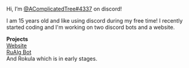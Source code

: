 Hi, I’m [@AComplicatedTree#4337](795977947558182954) on discord!

I am 15 years old and like using discord during my free time!
I recently started coding and I'm working on two discord bots and a website.

**Projects** </br>
[Website](https://acomplicatedtree.github.io) </br>
[RuAlg Bot](https;//acomplicatedtree.github.io/rualg/invite) </br>
And Rokula which is in early stages.
